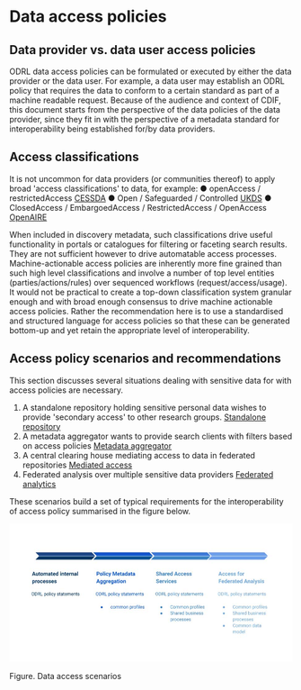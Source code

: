 # Data access policies

## Data provider vs. data user access policies
ODRL data access policies can be formulated or executed by either the data provider or the data user. For example, a data user may establish an ODRL policy that requires the data to conform to a certain standard as part of a machine readable request. Because of the audience and context of CDIF, this document starts from the perspective of the data policies of the data provider, since they fit in with the perspective of a metadata standard for interoperability being established for/by data providers.

## Access classifications
It is not uncommon for data providers (or communities thereof) to apply broad 'access classifications' to data, for example:
● openAccess / restrictedAccess [CESSDA](https://www.cessda.eu/)
● Open / Safeguarded / Controlled [UKDS](https://ukdataservice.ac.uk/)
● ClosedAccess / EmbargoedAccess / RestrictedAccess / OpenAccess [OpenAIRE](https://www.openaire.eu/)

When included in discovery metadata, such classifications drive useful functionality in portals or catalogues for filtering or faceting search results. They are not sufficient however to drive automatable access processes. Machine-actionable access policies are inherently more fine grained than such high level classifications and involve a number of top level entities (parties/actions/rules) over sequenced workflows (request/access/usage). It would not be practical to create a top-down classification system granular enough and with broad enough consensus to drive machine actionable access policies. Rather the recommendation here is to use a standardised and structured language for access policies so that these can be generated bottom-up and yet retain the appropriate level of interoperability.

## Access policy scenarios and recommendations
This section discusses several situations dealing with sensitive data for with access policies are necessary.
1. A standalone repository holding sensitive personal data wishes to provide 'secondary access' to other research groups. [Standalone repository](./odrlinternalpolicies.md)
2. A metadata aggregator wants to provide search clients with filters based on access policies [Metadata aggregator](./odrlaggregateaccessconditions.md)
3. A central clearing house mediating access to data in federated repositories [Mediated access](./odrlsharedservices.md)
4. Federated analysis over multiple sensitive data providers [Federated analytics](odrlfederatedanalysis.md)

These scenarios build a set of typical requirements for the interoperability of access policy summarised in the figure below.

![Data access scenarios](./figures/dataaccessscenarios.jpg)

Figure. Data access scenarios

